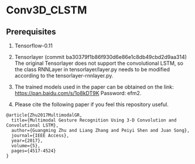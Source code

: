# Conv3D_CLSTM

## Prerequisites

1) Tensorflow-0.11 <br/>
2) Tensorlayer (commit ba30379f1b86f930d6e86e1c8db49cbd2d9aa314) <br/> 
   The original Tensorlayer does not support the convolutional LSTM, so the class RNNLayer in tensorlayer/layer.py needs to be modified according to the tensorlayer-rnnlayer.py. <br/>
3) The trained models used in the paper can be obtained on the link: https://pan.baidu.com/s/1o8kDT9K Password: efm2. <br/>


5) Please cite the following paper if you feel this repository useful. <br/>
```
@article{Zhu2017MultimodalGR,
  title={Multimodal Gesture Recognition Using 3-D Convolution and Convolutional LSTM},
  author={Guangming Zhu and Liang Zhang and Peiyi Shen and Juan Song},
  journal={IEEE Access},
  year={2017},
  volume={5},
  pages={4517-4524}
}
```
